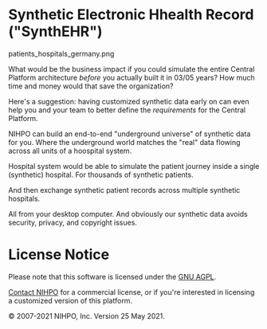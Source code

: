 # Synthetic Electronic Hhealth Record ("SynthEHR")



patients_hospitals_germany.png


What would be the business impact if you could simulate the entire Central Platform architecture *before* you actually built it in 03/05 years? How much time and money would that save the organization?

Here's a suggestion: having customized synthetic data early on can even help you and your team to better define the *requirements* for the Central Platform.

NIHPO can build an end-to-end "underground universe" of synthetic data for you.
Where the underground world matches the "real" data flowing across all units of a hoospital system. 


Hospital system would be able to simulate the patient journey inside a single (synthetic) hospital. For thousands of synthetic patients.

And then exchange synthetic patient records across multiple synthetic hospitals.

All from your desktop computer. And obviously our synthetic data avoids security, privacy, and copyright issues.




# License Notice
Please note that this software is licensed under the [GNU AGPL](https://www.gnu.org/licenses/why-affero-gpl.html).

[Contact NIHPO](mailto:Jose.Lacal@NIHPO.com?subject=GitHub%20inquiry.) for a commercial license, or if you're interested in licensing a customized version of this platform.

:copyright: 2007-2021 NIHPO, Inc.     Version 25 May 2021.